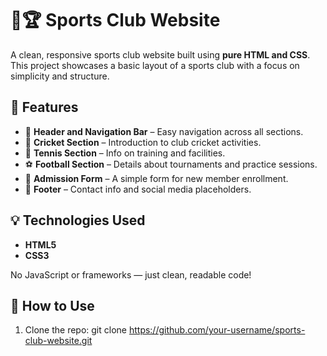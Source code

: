 # 🏏🏆 Sports Club Website

A clean, responsive sports club website built using **pure HTML and CSS**. This project showcases a basic layout of a sports club with a focus on simplicity and structure.

## 🌟 Features

- 🧭 **Header and Navigation Bar** – Easy navigation across all sections.
- 🏏 **Cricket Section** – Introduction to club cricket activities.
- 🎾 **Tennis Section** – Info on training and facilities.
- ⚽ **Football Section** – Details about tournaments and practice sessions.
- 📝 **Admission Form** – A simple form for new member enrollment.
- 👣 **Footer** – Contact info and social media placeholders.

## 💡 Technologies Used

- **HTML5**
- **CSS3**

No JavaScript or frameworks — just clean, readable code!

## 📂 How to Use

1. Clone the repo:
   git clone https://github.com/your-username/sports-club-website.git
